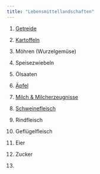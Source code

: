 ```yaml
---
title: "Lebensmittellandschaften"
---
```


1. [Getreide](Getreide/Getreide.html)
2. [Kartoffeln](Kartoffeln/Kartoffeln.html)
3. Möhren (Wurzelgemüse)
4. Speisezwiebeln
5. Ölsaaten
6. [Äpfel](Aepfel/Aepfel.html) 

7. [Milch & Milcherzeugnisse](Milch-und-Milcherzeugnisse/Milch-und-Milcherzeugnisse.html)
8. [Schweinefleisch](Schweinefleisch/Schweinefleisch.html)
9. Rindfleisch
10. Geflügelfleisch
11. Eier

12. Zucker
13. 

